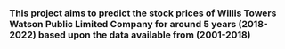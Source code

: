 ### This project aims to predict the stock prices of Willis Towers Watson Public Limited Company for around 5 years (2018-2022) based upon the data available from (2001-2018)
